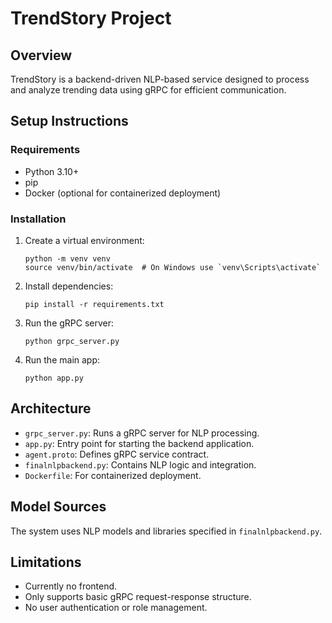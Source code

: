 # TrendStory Project

## Overview
TrendStory is a backend-driven NLP-based service designed to process and analyze trending data using gRPC for efficient communication.

## Setup Instructions

### Requirements
- Python 3.10+
- pip
- Docker (optional for containerized deployment)

### Installation
1. Create a virtual environment:
   ```
   python -m venv venv
   source venv/bin/activate  # On Windows use `venv\Scripts\activate`
   ```

2. Install dependencies:
   ```
   pip install -r requirements.txt
   ```

3. Run the gRPC server:
   ```
   python grpc_server.py
   ```

4. Run the main app:
   ```
   python app.py
   ```

## Architecture
- `grpc_server.py`: Runs a gRPC server for NLP processing.
- `app.py`: Entry point for starting the backend application.
- `agent.proto`: Defines gRPC service contract.
- `finalnlpbackend.py`: Contains NLP logic and integration.
- `Dockerfile`: For containerized deployment.

## Model Sources
The system uses NLP models and libraries specified in `finalnlpbackend.py`.

## Limitations
- Currently no frontend.
- Only supports basic gRPC request-response structure.
- No user authentication or role management.

